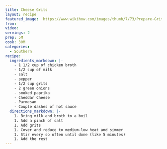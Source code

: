 ```yaml
---
title: Cheese Grits
layout: recipe
featured_image:  https://www.wikihow.com/images/thumb/7/73/Prepare-Grits-Step-10.jpg/aid782429-v4-728px-Prepare-Grits-Step-10.jpg
from:
video:
servings: 2
prep: 5M
cook: 30M
categories:
  - Southern
recipe:
  ingredients_markdown: |-
    - 1 1/2 cup of chicken broth
    - 1/2 cup of milk
    - salt
    - pepper
    - 1/2 cup grits
    - 2 green onions
    - smoked paprika
    - Cheddar Cheese
    - Parmesan
    - Couple dashes of hot sauce
  directions_markdown: |-
    1. Bring milk and broth to a boil
    1. Add a pinch of salt
    1. Add grits
    1. Cover and reduce to medium-low heat and simmer
    1. Stir every so often until done (like 5 minutes)
    1. Add the rest
---
```

